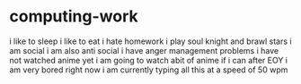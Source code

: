 # computing-work
i like to sleep 
i like to eat
i hate homework
i play soul knight and brawl stars
i am social 
i am also anti social 
i have anger management problems 
i have not watched anime yet
i am going to watch abit of anime if i can after EOY
i am very bored right now 
i am currently typing all this at a speed of 50 wpm
